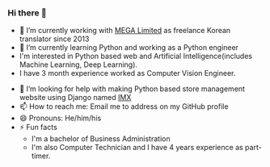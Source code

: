 ### Hi there 👋

<!--
**Fradhyle/Fradhyle** is a ✨ _special_ ✨ repository because its `README.md` (this file) appears on your GitHub profile.

Here are some ideas to get you started:
-->
- 🔭 I’m currently working with [MEGA Limited](https://github.com/meganz) as freelance Korean translator since 2013
- 🌱 I’m currently learning Python and working as a Python engineer
- I'm interested in Python based web and Artificial Intelligence(includes Machine Learning, Deep Learning).
- I have 3 month experience worked as Computer Vision Engineer.
<!--
- 👯 I’m looking to collaborate on ...
- 🤔 I’m looking for help with ...
- 💬 Ask me about ...
-->
- 🤔 I’m looking for help with making Python based store management website using Django named [IMX](https://github.com/Fradhyle/IMX)
- 📫 How to reach me: Email me to address on my GitHub profile
- 😄 Pronouns: He/him/his
- ⚡ Fun facts
    - I'm a bachelor of Business Administration
    - I'm also Computer Technician and I have 4 years experience as part-timer.
